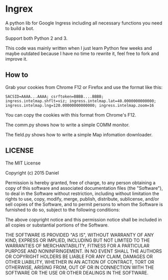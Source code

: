 # Ingrex

A python lib for Google Ingress including all necessary functions you need to build a bot.

Support both Python 2 and 3.

This code was mainly written when I just learn Python few weeks and maybe outdated because I have no time to rewrite it, feel free to fork and improve it.

## How to

Grab your cookies from Chrome F12 or Firefox and use the format like this:

    SACSID=AAAA...AAAA; csrftoken=BBBB....BBBB; ingress.intelmap.shflt=viz; ingress.intelmap.lat=40.0000000000000; ingress.intelmap.lng=120.00000000000000; ingress.intelmap.zoom=16

You can copy the cookies with this format from Chrome's F12.

The comm.py shows how to write a simple COMM monitor.

The field.py shows how to write a simple Map infomation downloader.

## LICENSE

The MIT License

Copyright (c) 2015 Daniel

Permission is hereby granted, free of charge, to any person obtaining a copy
of this software and associated documentation files (the "Software"), to deal
in the Software without restriction, including without limitation the rights
to use, copy, modify, merge, publish, distribute, sublicense, and/or sell
copies of the Software, and to permit persons to whom the Software is
furnished to do so, subject to the following conditions:

The above copyright notice and this permission notice shall be included in
all copies or substantial portions of the Software.

THE SOFTWARE IS PROVIDED "AS IS", WITHOUT WARRANTY OF ANY KIND, EXPRESS OR
IMPLIED, INCLUDING BUT NOT LIMITED TO THE WARRANTIES OF MERCHANTABILITY,
FITNESS FOR A PARTICULAR PURPOSE AND NONINFRINGEMENT. IN NO EVENT SHALL THE
AUTHORS OR COPYRIGHT HOLDERS BE LIABLE FOR ANY CLAIM, DAMAGES OR OTHER
LIABILITY, WHETHER IN AN ACTION OF CONTRACT, TORT OR OTHERWISE, ARISING FROM,
OUT OF OR IN CONNECTION WITH THE SOFTWARE OR THE USE OR OTHER DEALINGS IN
THE SOFTWARE.
